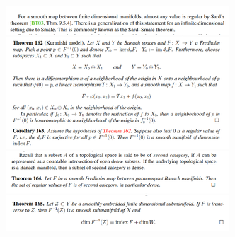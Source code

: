 ![](../attachments/Pasted%20image%2020210613132054.png)
![](../attachments/Pasted%20image%2020210613132103.png)
![](../attachments/Pasted%20image%2020210613132125.png)
![](../attachments/Pasted%20image%2020210613132135.png)